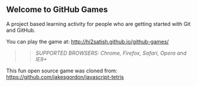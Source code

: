 ## Welcome to GitHub Games

A project based learning activity for people who are getting started with Git and GitHub.

You can play the game at: http://hi2satish.github.io/github-games/

>> _*SUPPORTED BROWSERS*: Chrome, Firefox, Safari, Opera and IE9+_

This fun open source game was cloned from: https://github.com/jakesgordon/javascript-tetris

